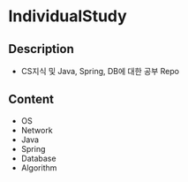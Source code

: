 # IndividualStudy

## Description

- CS지식 및 Java, Spring, DB에 대한 공부 Repo


## Content

- OS
- Network
- Java
- Spring
- Database
- Algorithm
